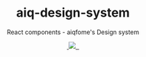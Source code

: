 <h1 align="center">aiq-design-system</h1>

<p align="center">React components - aiqfome's Design system</p>

<p align="center">
  <a aria-label="npm package" href="https://www.npmjs.com/package/aiq-design-system">
    <img alt="" src="https://img.shields.io/npm/v/aiq-design-system.svg">
  </a>
  <a aria-label="contributors graph" href="https://github.com/aiqfome/aiq-design-system/graphs/contributors">
    <img src="https://img.shields.io/github/contributors/aiqfome/aiq-design-system.svg">
  </a>
  <a aria-label="last commit" href="https://github.com/aiqfome/aiq-design-system/commits/master">
    <img alt="" src=
  "https://img.shields.io/github/last-commit/aiqfome/aiq-design-system.svg">
  </a>
  <a aria-label="license" href="https://github.com/aiqfome/aiq-design-system/blob/master/LICENSE">
    <img src="https://img.shields.io/github/license/aiqfome/aiq-design-system.svg" alt="">
  </a>
</p>

